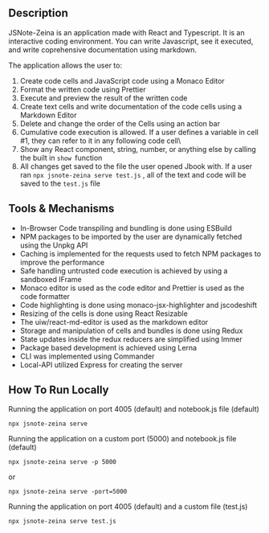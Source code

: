 ## Description
JSNote-Zeina is an application made with React and Typescript. It is an interactive coding environment. You can write Javascript, see it executed, and write coprehensive documentation using markdown.

The application allows the user to:
1) Create code cells and JavaScript code using a Monaco Editor
2) Format the written code using Prettier
3) Execute and preview the result of the written code
4) Create text cells and write documentation of the code cells using a Markdown Editor
5) Delete and change the order of the Cells using an action bar
6) Cumulative code execution is allowed. If a user defines a variable in cell #1, they can refer to it in any following code cell\
7) Show any React component, string, number, or anything else by calling the built in `show `function
8) All changes get saved to the file the user opened Jbook with. If  a user ran `npx jsnote-zeina serve test.js` , all of the text and code will be saved to the `test.js` file

## Tools & Mechanisms
* In-Browser Code transpiling and bundling is done using ESBuild   
* NPM packages to be imported by the user are dynamically fetched using the Unpkg API  
* Caching is implemented for the requests used to fetch NPM packages to improve the performance  
* Safe handling untrusted code execution is achieved by using a sandboxed IFrame  
* Monaco editor is used as the code editor and Prettier is used as the code formatter  
* Code highlighting is done using monaco-jsx-highlighter and jscodeshift
* Resizing of the cells is done using React Resizable
* The uiw/react-md-editor is used as the markdown editor
* Storage and manipulation of cells and bundles is done using Redux 
* State updates inside the redux reducers are simplified using Immer
* Package based development is achieved using Lerna
* CLI was implemented using Commander
* Local-API utilized Express for creating the server
  

## How To Run Locally
Running the application on port 4005 (default) and notebook.js file (default)
```
npx jsnote-zeina serve
```
Running the application on a custom port (5000) and notebook.js file (default)
```
npx jsnote-zeina serve -p 5000
```
or
```
npx jsnote-zeina serve -port=5000
```
Running the application on port 4005 (default) and a custom file (test.js)
```
npx jsnote-zeina serve test.js
```


